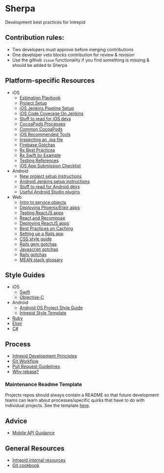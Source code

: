 # Sherpa
Development best practices for Intrepid

## Contribution rules:
* Two developers must approve before merging contributions
* One developer veto blocks contribution for review & revision
* Use the github `issue` functionality if you find something is missing & should be added to Sherpa

## Platform-specific Resources
* iOS
    * [Estimation Playbook](ios/ios_estimation_playbook.md)
    * [Project Setup](ios/ios_project_setup.md)
    * [iOS Jenkins Pipeline Setup](ios/ios_jenkins_pipeline_guide.md)
    * [iOS Code Coverage On Jenkins](ios/ios_code_coverage.md)
    * [Stuff to read for iOS devs](ios/stuff_to_read.md)
    * [CocoaPods Processes](ios/cocoapods_processes.md)
    * [Common CocoaPods](ios/common_cocoapods.md)
    * [iOS Recommended Tools](ios/ios_recommended_tools.md)
    * [Inspecting an .ipa file](ios/ios_inspecting_an_ipa_file.md)
    * [Firebase Gotchas](ios/firebase.md)
    * [Rx Best Practices](ios/rxswift_sherpa.md)
    * [Rx Swift by Example](ios/rxswift_by_example.md)
    * [Testing References](ios/ios_testing_references.md)
    * [iOS App Submission Checklist](ios/ios_app_submission_checklist.md)
* Android
    * [New project setup instructions](android/android_project_creation.md)
    * [Android Jenkins setup instructions](android/android_jenkins.md)
    * [Stuff to read for Android devs](android/stuff_to_read.md)
    * [Useful Android Studio plugins](android/android_studio_plugins.md)
* Web
    * [Intro to service objects](webservices/ruby/service_objects.md)
    * [Deploying Phoenix/Elixir apps](webservices/phoenix_deployment.md)
    * [Testing ReactJS apps](webservices/react-testing.md)
    * [React and Recompose](webservices/react_and_recompose.md)
    * [Deploying ReactJS apps](webservices/react_deployment.md)
    * [Best Practices on Caching](webservices/caching.md)
    * [Setting up a Rails app](webservices/setup.md)
    * [CSS style guide](webservices/css/styling_guidelines.md)
    * [Rails gem gotchas](webservices/gotchas/gems.md)
    * [Javascript gotchas](webservices/gotchas/javascript.md)
    * [Rails gotchas](webservices/gotchas/rails.md)
    * [MEAN stack glossary](webservices/mean_stack_glossary.md)

## Style Guides
* iOS
    * [Swift](https://github.com/IntrepidPursuits/swift-style-guide)
    * [Objective-C](https://github.com/IntrepidPursuits/objective-c-style-guide)
* Android
    * [Android OS Project Style Guide](https://source.android.com/source/code-style.html)
    * [Intrepid Style Template](android/code_style.md)
* [Ruby](webservices/ruby/style_guide.md)
* [Elixir](https://github.com/christopheradams/elixir_style_guide)
* [C#](https://msdn.microsoft.com/en-us/library/Ff926074.aspx)

## Process
* [Intrepid Development Principles](development_principles.md)
* [Git Workflow](git/git_workflow_quick_reference.md)
* [Pull Request Guidelines](pull_request_guidelines.md)
* [Why rebase?](git/why_rebase.md)

### Maintenance Readme Template
Projects repos should always contain a README so that future development teams can learn about processes/specific quirks that have to do with individual projects. See the template [here](readme-template.md).

## Advice
* [Mobile API Guidance](mobile_api_guidance.md)

## General Resources
* [Intrepid internal resources](http://github.com/IntrepidPursuits/shhherpa)
* [Git cookbook](git/git_cookbook.md)
